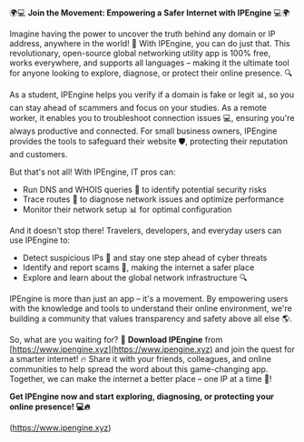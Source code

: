 🌍💻 **Join the Movement: Empowering a Safer Internet with IPEngine** 💻🌍

Imagine having the power to uncover the truth behind any domain or IP address, anywhere in the world! 🤔 With IPEngine, you can do just that. This revolutionary, open-source global networking utility app is 100% free, works everywhere, and supports all languages – making it the ultimate tool for anyone looking to explore, diagnose, or protect their online presence. 🔍

As a student, IPEngine helps you verify if a domain is fake or legit 📊, so you can stay ahead of scammers and focus on your studies. As a remote worker, it enables you to troubleshoot connection issues 💻, ensuring you're always productive and connected. For small business owners, IPEngine provides the tools to safeguard their website 🛡️, protecting their reputation and customers.

But that's not all! With IPEngine, IT pros can:

* Run DNS and WHOIS queries 🔎 to identify potential security risks
* Trace routes 📍 to diagnose network issues and optimize performance
* Monitor their network setup 📊 for optimal configuration

And it doesn't stop there! Travelers, developers, and everyday users can use IPEngine to:

* Detect suspicious IPs 👀 and stay one step ahead of cyber threats
* Identify and report scams 🚫, making the internet a safer place
* Explore and learn about the global network infrastructure 🔍

IPEngine is more than just an app – it's a movement. By empowering users with the knowledge and tools to understand their online environment, we're building a community that values transparency and safety above all else 🌎.

So, what are you waiting for? 🤔 **Download IPEngine** from [https://www.ipengine.xyz](https://www.ipengine.xyz) and join the quest for a smarter internet! 🔥 Share it with your friends, colleagues, and online communities to help spread the word about this game-changing app. Together, we can make the internet a better place – one IP at a time 🚀!

**Get IPEngine now and start exploring, diagnosing, or protecting your online presence! 💻🔥**

(https://www.ipengine.xyz)